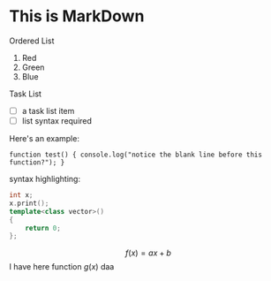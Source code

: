 # This is MarkDown

Ordered List

1. Red
2. Green
3. Blue

Task List

- [ ] a task list item
- [ ] list syntax required

Here's an example: 

``` function test() { console.log("notice the blank line before this function?"); } ``` 

syntax highlighting: 

```cpp
int x;
x.print();
template<class vector>()
{
    return 0;
};
```




$$
f(x)=ax+b
$$
I have here function $g(x)$ daa 